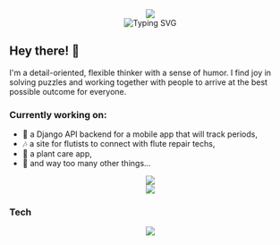 <div align="center">  
  <img src="https://readme-typing-svg.demolab.com?font=dm+mono&weight=600&size=35&duration=3000&pause=1000&color=6FA3F9&center=true&repeat=false&random=false&width=435&lines=Sarah+Stockton" />
</div>
<div align="center">
  <img src="https://readme-typing-svg.demolab.com?font=dm+mono&size=30&duration=2000&pause=500&color=30BEAE&center=true&random=true&width=435&lines=Full-Stack+Engineer;Educator;Dad+joke+connoisseur" alt="Typing SVG" />
</div>


## Hey there! 👋
I'm a detail-oriented, flexible thinker with a sense of humor. I find joy in solving puzzles and working together with people to arrive at the best possible outcome for everyone.

### Currently working on:
- 🤖 a Django API backend for a mobile app that will track periods,
- 🎶 a site for flutists to connect with flute repair techs,
- 🌱 a plant care app,
- 🫣 and way too many other things...

<div align="center">
<a href="https://github.com/stocktons/github-readme-stats">
  <img src="https://github-readme-stats-oh-rats.vercel.app/api?username=stocktons&rank_icon=github&theme=tokyonight&hide=stars&show_icons=true&custom_title=GitHub%20Stats" />
</a>
</div>

<div align="center">
  <img src="https://github-readme-stats-oh-rats.vercel.app/api/top-langs/?username=stocktons&layout=compact&theme=tokyonight&card_width=467&hide=DIGITAL%20Command%20Language&exclude_repo=test_sis,test_nums" />
</div>

### Tech
<div align="center"> 
  <img src="https://img.shields.io/badge/postgres-%23316192.svg?style=for-the-badge&logo=postgresql&logoColor=white">
</div>
